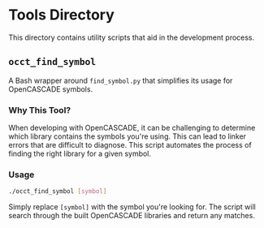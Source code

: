 # Tools Directory

This directory contains utility scripts that aid in the development process.

## `occt_find_symbol`

A Bash wrapper around `find_symbol.py` that simplifies its usage for OpenCASCADE
symbols.

### Why This Tool?

When developing with OpenCASCADE, it can be challenging to determine which
library contains the symbols you're using. This can lead to linker errors that
are difficult to diagnose. This script automates the process of finding the
right library for a given symbol.


### Usage

```bash
./occt_find_symbol [symbol]
```

Simply replace `[symbol]` with the symbol you're looking for. The script will
search through the built OpenCASCADE libraries and return any matches.
